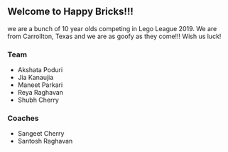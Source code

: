 ## Welcome to Happy Bricks!!!

we are a bunch of 10 year olds competing in Lego League 2019. We are from Carrollton, Texas and we are as goofy as they come!!!
Wish us luck!

### Team
- Akshata Poduri
- Jia Kanaujia
- Maneet Parkari
- Reya Raghavan
- Shubh Cherry

### Coaches

- Sangeet Cherry
- Santosh Raghavan
